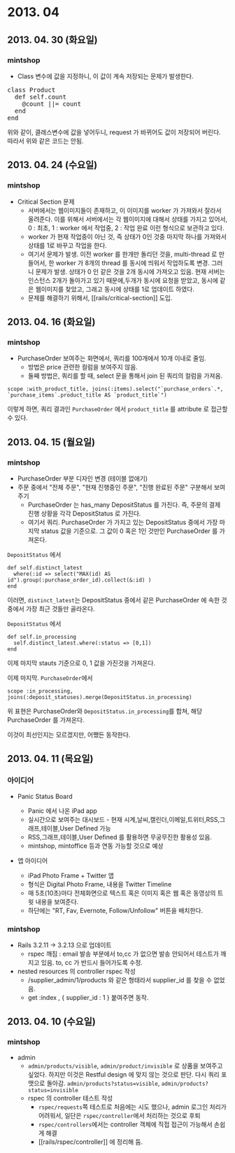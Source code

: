 # 2013. 04

## 2013. 04. 30 (화요일)

### mintshop

* Class 변수에 값을 지정하니, 이 값이 계속 저장되는 문제가 발생한다.

<pre>
class Product
  def self.count
    @count ||= count
  end
end
</pre>

위와 같이, 클래스변수에 값을 넣어두니, request 가 바뀌어도 값이 저장되어 버린다. 따라서 위와 같은 코드는 안됨.

## 2013. 04. 24 (수요일)

### mintshop

* Critical Section 문제
  * 서버에서는 웹이미지들이 존재하고, 이 이미지를 worker 가 가져와서 잘라서 올려준다. 이를 위해서 서버에서는 각 웹이미지에 대해서 상태를 가지고 있어서, 0 : 최초, 1 : worker 에서 작업중, 2 : 작업 완료 이런 형식으로 보관하고 있다.
  * worker 가 현재 작업중이 아닌 것, 즉 상태가 0인 것중 마지막 하나를 가져와서 상태를 1로 바꾸고 작업을 한다.
  * 여기서 문제가 발생. 이전 worker 를 한개만 돌리던 것을, multi-thread 로 만들어서, 한 worker 가 8개의 thread 를 동시에 띄워서 작업하도록 변경. 그러니 문제가 발생. 상태가 0 인 같은 것을 2개 동시에 가져오고 있음. 현재 서버는 인스턴스 2개가 돌아가고 있기 때문에,두개가 동시에 요청을 받았고, 동시에 같은 웹이미지를 찾았고, 그래고 동시에 상태를 1로 업데이트 하였다.
  * 문제를 해결하기 위해서, [[rails/critical-section]] 도입.

## 2013. 04. 16 (화요일)

### mintshop

* PurchaseOrder 보여주는 화면에서, 쿼리를 100개에서 10개 이내로 줄임.
  * 방법은 price 관련한 컬럼을 보여주지 않음.
  * 둘째 방법은, 쿼리를 할 때, select 문을 통해서 join 된 쿼리의 컬럼을 가져옴.

```
scope :with_product_title, joins(:items).select("`purchase_orders`.*, `purchase_items`.product_title AS `product_title`")
```

이렇게 하면, 쿼리 결과인 `PurchaseOrder` 에서 `product_title` 를 attribute 로 접근할 수 있다.

## 2013. 04. 15 (월요일)

### mintshop

* PurchaseOrder 부분 디자인 변경 (테이블 없애기)
* 주문 중에서 "전체 주문", "현재 진행중인 주문", "진행 완료된 주문" 구분해서 보여주기
  * PurchaseOrder 는 has_many DepositStatus 를 가진다. 즉, 주문의 결제 진행 상황을 각각 DepositStatus 로 가진다.
  * 여기서 쿼리. PurchaseOrder 가 가지고 있는 DepositStatus 중에서 가장 마지막 status 값을 기준으로. 그 값이 0 혹은 1인 것만인 PurchaseOrder 를 가져온다.

`DepositStatus` 에서

    def self.distinct_latest
      where(:id => select("MAX(id) AS id").group(:purchase_order_id).collect(&:id) )
    end

이러면, `distinct_latest`는 DepositStatus 중에서 같은 PurchaseOrder 에 속한 것 중에서 가장 최근 것들만 골라온다.

`DepositStatus` 에서

    def self.in_processing
      self.distinct_latest.where(:status => [0,1])
    end

이제 마지막 stauts 기준으로 0, 1 값을 가진것을 가져온다.

이제 마지막.
`PurchaseOrder`에서

    scope :in_processing, joins(:deposit_statuses).merge(DepositStatus.in_processing)

위 표현은 PurchaseOrder와 `DepositStatus.in_processing`를 합쳐, 해당 PurchaseOrder 를 가져온다.

이것이 최선인지는 모르겠지만, 어쨌든 동작한다.

## 2013. 04. 11 (목요일)

### 아이디어

* Panic Status Board
	* Panic 에서 나온 iPad app
	* 실시간으로 보여주는 대시보드 - 현재 시계,날씨,캘린더,이메일,트위터,RSS,그래프,테이블,User Defined 가능
	* RSS,그래프,테이블,User Defined 를 활용하면 무궁무진한 활용성 있음.
	* mintshop, mintoffice 등과 연동 가능할 것으로 예상

* 앱 아이디어
	* iPad Photo Frame + Twitter 앱
	* 형식은 Digital Photo Frame, 내용을 Twitter Timeline
	* 매 5초(10초)마다 전체화면으로 텍스트 혹은 이미지 혹은 웹 혹은 동영상의 트윗 내용을 보여준다.
	* 하단에는 "RT, Fav, Evernote, Follow/Unfollow" 버튼을 배치한다.

### mintshop

* Rails 3.2.11 -> 3.2.13 으로 업데이트
	* rspec 깨짐 : email 발송 부분에서 to,cc 가 없으면 발송 안되어서 테스트가 깨지고 있음. to, cc 가 반드시 들어가도록 수정.
* nested resources 의 controller rspec 작성
	* /supplier_admin/1/products 와 같은 형태라서 supplier_id 를 찾을 수 없었음.
	* get :index , { supplier_id : 1 } 붙여주면 동작.

## 2013. 04. 10 (수요일)

### mintshop

* admin
	* `admin/products/visible`, `admin/product/invisible` 로 상품을 보여주고 싶었다. 하지만 이것은 Restful design 에 맞지 않는 것으로 판단. 다시 쿼리 포맷으로 돌아감. `admin/products?status=visible`, `admin/products?status=invisible`
  * rspec 의 controller 테스트 작성
      * `rspec/requests`쪽 테스트로 처음에는 시도 했으나, admin 로그인 처리가 어려워서, 일단은 `rspec/controller`에서 처리하는 것으로 후퇴
      * `rspec/controllers`에서는 controller 객체에 직접 접근이 가능해서 손쉽게 해결
      * [[rails/rspec/controller]] 에 정리해 둠.
